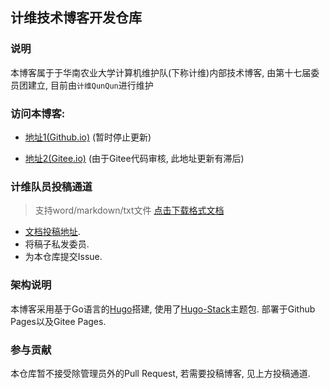 ## 计维技术博客开发仓库

### 说明

本博客属于于华南农业大学计算机维护队(下称计维)内部技术博客, 由第十七届委员团建立, 目前由`计维QunQun`进行维护

### 访问本博客:

* [地址1(Github.io)]() (暂时停止更新)

* [地址2(Gitee.io)](https://scau-jiwei.gitee.io) (由于Gitee代码审核, 此地址更新有滞后)

### 计维队员投稿通道
> 支持word/markdown/txt文件
> [点击下载格式文档]() 

* [文档投稿地址]().
* 将稿子私发委员.
* 为本仓库提交Issue.

### 架构说明

本博客采用基于Go语言的[Hugo](https://github.com/gohugoio/hugo)搭建, 使用了[Hugo-Stack](https://github.com/CaiJimmy/hugo-theme-stack)主题包. 部署于Github Pages以及Gitee Pages.

### 参与贡献

本仓库暂不接受除管理员外的Pull Request, 若需要投稿博客, 见上方投稿通道.
